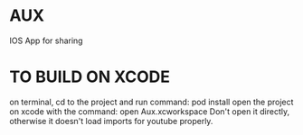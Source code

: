 # AUX
IOS App for sharing

# TO BUILD ON XCODE
on terminal, cd to the project and run command: pod install
open the project on xcode with the command: open Aux.xcworkspace
Don't open it directly, otherwise it doesn't load imports for youtube properly.
